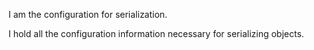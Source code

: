 I am the configuration for serialization.

I hold all the configuration information necessary for serializing objects.